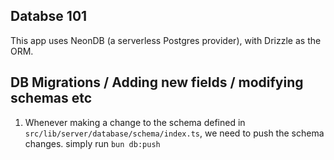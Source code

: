 ## Databse 101

This app uses NeonDB (a serverless Postgres provider), with Drizzle as the ORM.

## DB Migrations / Adding new fields / modifying schemas etc

1. Whenever making a change to the schema defined in `src/lib/server/database/schema/index.ts`, we need to push the schema changes. simply run `bun db:push`
